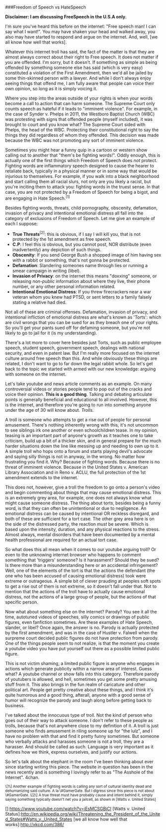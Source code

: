###Freedom of Speech vs HateSpeech

<strong>
Disclaimer: I am discussing FreeSpeech in the U.S.A only.
</strong>

I'm sure you've heard this before on the internet: "Free speech man! I
can say what I want!". You may have shaken your head and walked away,
you also may have started to respond and argue on the internet. And,
well, [we all know how well that works]. 

Whatever this internet troll has said, the fact of the matter is that they are almost
always correct about their right to Free speech. It does not matter if
you are offended. I'm sorry, but it doesn't. If something as simple as
being offended by something someone else has said (which is very easy)
constituted a violation of the First Amendment, then we'd all be jailed
by some thin-skinned person with a lawyer. And while I don't always
enjoy seeing things that offend me, I am fully aware that people can
voice their own opinion, so long as it is simply voicing it. 

Where you step into the areas outside of your rights is when your
words become a call to action that can harm someone. The Supreme Court
only counts speech as hateful if it leads to "imminent violence". For
example, in the case of Synder v. Phelps in 2011, the Westboro Baptist
Church (WBC) was protesting with signs that offended people (myself included),
it was brought to court and you know what? The Supreme Court sided with
Phelps, the head of the WBC. Protecting their
constitutional right to say the things they did regardless of whom they
offended. This decision was made because the WBC was not promoting any
sort of imminent violence. 

Sometimes you might hear a funny quip in a cartoon or western show calling
out to another that "them's be fighting words!". Oddly enough, this is
actually one of the first things which Freedom of Speech does _not_
protect. Fighting words are inflammatory speech designed to cause the
hearer to retaliate back, typically in a physical manner or in some way
that would be injurious to themselves. For example, if you walk into a
black neighborhood and start calling them all racial slurs, not only
are you likely a racist, but you're inciting them to attack you:
fighting words in the truest sense. In that case, you are not protected
by a Freedom of Speech for being a bigot, and are engaging in Hate
Speech.<sup>\[1\]</sup>

Besides fighting words, threats, child pornography, obscenity,
defamation, invasion of privacy and intentional emotional distress all
fall into the category of exclusions of Freedom of Speech. Let me give
an example of each I suppose: 

- **True Threats**<sup>\[2\]</sup>: this is obvious, if I say I will kill you, that is not
  protected by the 1st amendment as free speech. 
- **C.P**: I feel this is obvious, but you cannot post, NOR distribute
  (even inadvertently) any depiction of such things. 
- **Obscenity**: If you send George Bush a shopped image of him having sex
  with a rabbit or something, that's not gonna be protected.
- **Defamation**: Slandering someones name through lies or running a smear
  campaign in writing (libel).
- **Invasion of Privacy**: on the internet this means "doxxing" someone, or
  releasing _non-public_ information about where they live, their phone
  number, or any other personal information related. 
- **Intentional Emotional Distress**: If you threw firecrackers near a
  war veteran whom you knew had PTSD, or sent letters to a family
  falsely stating a relative had died.

Not all of these are criminal offenses. Defamation, invasion of privacy,
and intentional infliction of emotional distress are what's known as
'Torts': which are civil wrongs that you can be sued for as they breach
one of your rights. So you'll get your pants sued off for defaming
someone, but you're not likely to go to jail for it (is my
understanding). 

There's a lot more to cover here besides just Torts, such as public
employee speech, student speech, government speech, dealings with
national security, and even in patent law. But I'm really more focused
on the internet culture around free speech than this. And while
obviously these things are related, I don't want to go to far down the
legal rabbit whole. So let's get back to the topic we started with armed
with our new knowledge: arguing with someone on the internet. 

Let's take youtube and news article comments as an example. On many
controversial videos or stories people tend to pop out of the cracks and
voice their opinion. **This is a good thing**. Talking and debating
articulate points is generally beneficial and educational to all
involved. However, this is the internet, and therefore you're going to
run into something anyone under the age of 30 will know about. _Trolls_. 

A troll is someone who attempts to get a rise out of people for
personal amusement. There's nothing inherently wrong with this, it's not
uncommon to see siblings irk one another or even schoolchildren tease.
In my opinion, teasing is an important part of anyone's growth as it teaches one to
take criticism, build up a bit of a thicker skin, and in general prepare
for the much harder situations down the line like messing up and needing
to own up to it. A simple troll who hops onto a forum and starts playing
devil's advocate and saying silly things is not in anyway, in the wrong.
No matter how frustrating you find it. Why? Because of fighting words.
Because there is no threat of imminent violence. Because in the United
States v. American Library Association and in Reno v. ACLU, the full
protection of the 1st amendment extends to the internet.

This does not, however, give a troll the freedom to go onto a person's
video and begin commenting about things that may cause emotional
distress. This is an extremely grey area, for example, one does not
always know what might cause someone distress. The thing about torts,
besides being a funny word, is that they can often be unintentional or
due to negligence. An emotional distress can be caused by intentional OR
reckless disregard, and both of these are sufficient for a tort case.
The other grey area here is on the side of the distressed party, the
reaction _must_ be severe. Which is based upon the intensity, duration,
and any physical reactions to the stress. Almost always, mental
disorders that have been documented by a mental health professional are
required for an actual tort case. 

So what does this all mean when it comes to our youtube arguing troll?
Or even to the unknowing internet browser who happens to comment
something that 'triggers' someone? Is it harassment? Should they be
sued? Is there more than a misunderstanding here or an accidental
infringement? Well, one of the elements of the tort is that the actions
the defendant (the one who has been accused of causing emotional
distress) took were extreme or outrageous. A simple bit of clever
prauding at peoples soft spots to get a rise out of them is not extreme,
so it doesn't fall under that. Not to mention that the actions of the
troll have to actually cause emotional distress, not the actions of a
large group of people, but the actions of that specific person. 

Now what about something else on the internet? Parody? You see it all
the time, autotuned videos of speeches, silly comics or drawings of
public figures, even fanfiction sometimes. Are these examples of
Hate Speech, slander, or libel? Once again, the answer is no. Parody is
actually protected by the first amendment, and was in the case of
Hustler v. Falwell when the surpreme court decided public figures do not
have protection from parody. One of the things people seem to not
realize, is that the moment you create a youtube video you have put
yourself out there as a possible limited public figure. 

This is not victim shaming, a limited public figure is anyone who
engages in actions which generate publicity within a narrow area of
interest. Guess what? A youtube channel or show falls into this
category. Therefore parody of youtubers is allowed, and hell, sometimes
you get some pretty amusing stuff from it. This also brings in the fun
realm of caricature and other political art. People get pretty creative
about these things, and I think it's quite humorous and a good thing,
afterall, anyone with a good sense of humor will recognize the parody
and laugh along before getting back to business. 

I've talked about the innocuous type of troll. Not the kind of person
who goes out of their way to attack someone. I don't refer to these
people as trolls, because that's not anywhere close to my definition of
it. A troll is just someone who finds amusement in riling someone up for
"the lulz", and I have no problem with that and find it pretty funny
sometimes. But someone who verbally attacks and harasses someone is not
a troll, they are a harasser. And should be called as such. Language is
very important as it defines how we think, express ourselves, and
justify our actions. 

So let's talk about the elephant in the room I've been thinking about
ever since starting writing this piece. The website in question has been
in the news recently and is something I lovingly refer to as "The
Asshole of the Internet". 4chan.



<small>
\[1\]
Another example of fighting words is calling any sort of cultural
identity dead and dehumanizing said culture. A la \#GamerGate. But I
digress since this piece is not about \#GamerGate. 
</small>

<small>
\[2\]
A true threat must have probably cause and intent behind it, simply
saying something typically doesn't net you a jailcell, as shown in
[Watts v. United States]
</small>

[]:https://www.youtube.com/watch?v=iEsMCSGBjCI
[Watts v. United Status]:http://en.wikipedia.org/wiki/Threatening_the_President_of_the_United_States#Watts_v._United_States
[we all know how well that works]:http://xkcd.com/386/
